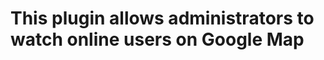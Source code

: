 <h1 align="center>Free plugin for Subrion CMS</h1>
<h5 align="center">This plugin allows administrators to watch online users on Google Map</h5>
